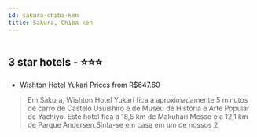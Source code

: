 ```yaml
---
id: sakura-chiba-ken
title: Sakura, Chiba-ken
---
```


<center><img src="https://i.travelapi.com/hotels/10000000/9640000/9635000/9634965/a55e2b54_z.jpg" alt="" /></center>


##  3 star hotels - ⭐️⭐️⭐️

-    [Wishton Hotel Yukari](https://www.hurb.com/br/aud/https://www.hurb.com/br/hotels/sakura/wishton-hotel-yukari-HT-IF31?cmp=18055) Prices from R$647.60
   > Em Sakura, Wishton Hotel Yukari fica a aproximadamente 5 minutos de carro de Castelo Usuishiro e de Museu de História e Arte Popular de Yachiyo.  Este hotel fica a 18,5 km de Makuhari Messe e a 12,1 km de Parque Andersen.Sinta-se em casa em um de nossos 2
